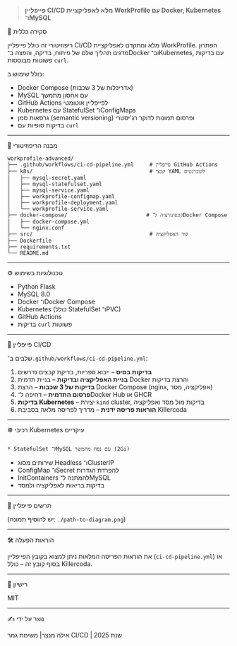 > **פייפליין CI/CD מלא לאפליקציית WorkProfile עם Docker, Kubernetes ו־MySQL**

 🚀 סקירה כללית

ריפוזיטורי זה כולל פייפליין CI/CD מלא ומתקדם לאפליקציית WorkProfile. הפתרון מדגים תהליך שלם של פיתוח, בדיקה, והפצה ב־Docker וב־Kubernetes, עם בדיקות פשוטות מבוססות `curl`.

כולל שימוש ב:

* Docker Compose (אדריכלות של 3 שכבות)
* MySQL עם אחסון מתמשך
* GitHub Actions לפייפליין אוטומטי
* Kubernetes עם StatefulSet ו־ConfigMaps
* גרסאות סמן (semantic versioning) ופרסום תמונות לדוקר רג'יסטרי
* בדיקות סופיות עם `curl`

---

 📁 מבנה הריפוזיטורי

```
workprofile-advanced/
├── .github/workflows/ci-cd-pipeline.yml     # פייפליין GitHub Actions
├── k8s/                                     # קבצי YAML לקוברנטיס
│   ├── mysql-secret.yaml
│   ├── mysql-statefulset.yaml
│   ├── mysql-service.yaml
│   ├── workprofile-configmap.yaml
│   ├── workprofile-deployment.yaml
│   └── workprofile-service.yaml
├── docker-compose/                         # קונפיגורציה ל־Docker Compose
│   ├── docker-compose.yml
│   └── nginx.conf
├── src/                                     # קוד האפליקציה
├── Dockerfile
├── requirements.txt
└── README.md
```

---

⚙️ טכנולוגיות בשימוש

* Python Flask
* MySQL 8.0
* Docker ו־Docker Compose
* Kubernetes (כולל StatefulSet ו־PVC)
* GitHub Actions
* בדיקות `curl` פשוטות

---

 🧪 פייפליין CI/CD

שלבים ב־`.github/workflows/ci-cd-pipeline.yml`:

1. **בדיקות בסיס** – ייבוא ספריות, בדיקת קבצים נדרשים
2. **בניית האפליקציה ובדיקות** – בניית תדמית Docker והרצת בדיקות
3. **בדיקות של 3 שכבות** – הרצת Docker Compose (nginx, אפליקציה, מסד)
4. **פרסום התדמית** – דחיפה ל־Docker Hub או GHCR
5. **בדיקות Kubernetes** – יצירת `kind` cluster, בדיקות מול מסד ואפליקציה
6. **הוראות פריסה ידנית** – מדריך לפריסה מלאה בסביבת Killercoda

---

 ☸️ רכיבי Kubernetes עיקריים

                                                                                                                                                                  * StatefulSet ל־MySQL עם נפח מתמשך (2Gi)
* שירותים מסוג Headless ו־ClusterIP
* ConfigMap ו־Secret להפרדת הגדרות
* InitContainers להמתנה ל־MySQL
* בדיקות בריאות לאפליקציה ולמסד

---

 🧵 תרשים פייפליין

(יש להוסיף תמונה: `./path-to-diagram.png`)

---

 🛠️ הוראות הפעלה

את הוראות הפריסה המלאות ניתן למצוא בקובץ הפייפליין (`ci-cd-pipeline.yml`) או בסוף קובץ זה – כולל Killercoda.

---

 🧾 רישיון

MIT

---

 ✍️ נוצר על ידי

אילה מנצר| משימת גמר CI/CD | שנת 2025

